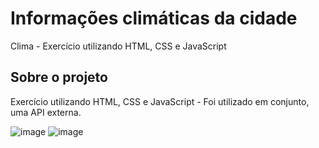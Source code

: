 # Informações climáticas da cidade
Clima - Exercício utilizando HTML, CSS e JavaScript

## Sobre o projeto
Exercício utilizando HTML, CSS  e JavaScript - Foi utilizado em conjunto, uma API externa.

![image](https://user-images.githubusercontent.com/100950738/167481050-cdef998b-bff6-4d38-afef-920171bfa32b.png)
![image](https://user-images.githubusercontent.com/100950738/167481117-b683a427-3a99-4e52-8446-76c213b16338.png)

